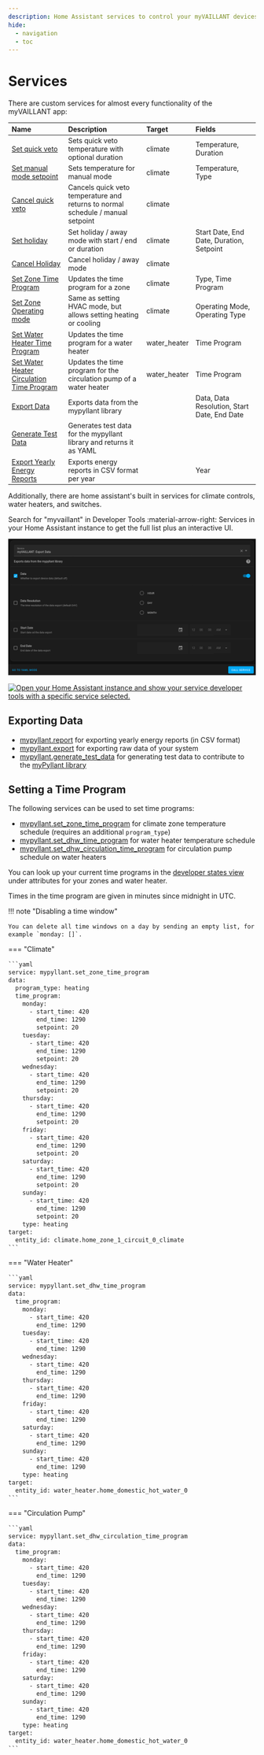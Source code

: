 ```yaml
---
description: Home Assistant services to control your myVAILLANT devices
hide:
  - navigation
  - toc
---
```


# Services

There are custom services for almost every functionality of the myVAILLANT app:

| Name                                                                                                                                                          | Description                                                                     | Target       | Fields                                      |
|:--------------------------------------------------------------------------------------------------------------------------------------------------------------|:--------------------------------------------------------------------------------|:-------------|:--------------------------------------------|
| [Set quick veto](https://my.home-assistant.io/redirect/developer_call_service/?service=mypyllant.set_quick_veto)                                              | Sets quick veto temperature with optional duration                              | climate      | Temperature, Duration                       |
| [Set manual mode setpoint](https://my.home-assistant.io/redirect/developer_call_service/?service=mypyllant.set_manual_mode_setpoint)                          | Sets temperature for manual mode                                                | climate      | Temperature, Type                           |
| [Cancel quick veto](https://my.home-assistant.io/redirect/developer_call_service/?service=mypyllant.cancel_quick_veto)                                        | Cancels quick veto temperature and returns to normal schedule / manual setpoint | climate      |                                             |
| [Set holiday](https://my.home-assistant.io/redirect/developer_call_service/?service=mypyllant.set_holiday)                                                    | Set holiday / away mode with start / end or duration                            | climate      | Start Date, End Date, Duration, Setpoint    |
| [Cancel Holiday](https://my.home-assistant.io/redirect/developer_call_service/?service=mypyllant.cancel_holiday)                                              | Cancel holiday / away mode                                                      | climate      |                                             |
| [Set Zone Time Program](https://my.home-assistant.io/redirect/developer_call_service/?service=mypyllant.set_zone_time_program)                                | Updates the time program for a zone                                             | climate      | Type, Time Program                          |
| [Set Zone Operating mode](https://my.home-assistant.io/redirect/developer_call_service/?service=mypyllant.set_zone_operating_mode)                            | Same as setting HVAC mode, but allows setting heating or cooling                | climate      | Operating Mode, Operating Type              |
| [Set Water Heater Time Program](https://my.home-assistant.io/redirect/developer_call_service/?service=mypyllant.set_dhw_time_program)                         | Updates the time program for a water heater                                     | water_heater | Time Program                                |
| [Set Water Heater Circulation Time Program](https://my.home-assistant.io/redirect/developer_call_service/?service=mypyllant.set_dhw_circulation_time_program) | Updates the time program for the circulation pump of a water heater             | water_heater | Time Program                                |
| [Export Data](https://my.home-assistant.io/redirect/developer_call_service/?service=mypyllant.export)                                                         | Exports data from the mypyllant library                                         |              | Data, Data Resolution, Start Date, End Date |
| [Generate Test Data](https://my.home-assistant.io/redirect/developer_call_service/?service=mypyllant.generate_test_data)                                      | Generates test data for the mypyllant library and returns it as YAML            |              |                                             |
| [Export Yearly Energy Reports](https://my.home-assistant.io/redirect/developer_call_service/?service=mypyllant.report)                                        | Exports energy reports in CSV format per year                                   |              | Year                                        |

Additionally, there are home assistant's built in services for climate controls, water heaters, and switches.

Search for "myvaillant" in Developer Tools :material-arrow-right: Services in your Home Assistant instance to get the full list plus an
interactive UI.

![Services Screenshot](assets/services.png)

[![Open your Home Assistant instance and show your service developer tools with a specific service selected.](https://my.home-assistant.io/badges/developer_call_service.svg)](https://my.home-assistant.io/redirect/developer_call_service/?service=mypyllant.set_holiday)

## Exporting Data

* [mypyllant.report](https://my.home-assistant.io/redirect/developer_call_service/?service=mypyllant.report) for
  exporting yearly energy reports (in CSV format)
* [mypyllant.export](https://my.home-assistant.io/redirect/developer_call_service/?service=mypyllant.export) for
  exporting raw data of your system
* [mypyllant.generate_test_data](https://my.home-assistant.io/redirect/developer_call_service/?service=mypyllant.generate_test_data)
  for generating test data to contribute to the [myPyllant library](https://github.com/signalkraft/mypyllant)

## Setting a Time Program

The following services can be used to set time programs:

* [mypyllant.set_zone_time_program](https://my.home-assistant.io/redirect/developer_call_service/?service=mypyllant.set_zone_time_program)
  for climate zone temperature schedule (requires an additional `program_type`)
* [mypyllant.set_dhw_time_program](https://my.home-assistant.io/redirect/developer_call_service/?service=mypyllant.set_dhw_time_program)
  for water heater temperature schedule
* [mypyllant.set_dhw_circulation_time_program](https://my.home-assistant.io/redirect/developer_call_service/?service=mypyllant.set_dhw_circulation_time_program)
  for circulation pump schedule on water heaters

You can look up your current time programs in
the [developer states view](https://my.home-assistant.io/redirect/developer_states/)
under attributes for your zones and water heater.

Times in the time program are given in minutes since midnight in UTC.

!!! note "Disabling a time window"

    You can delete all time windows on a day by sending an empty list, for example `monday: []`.

=== "Climate"

    ```yaml
    service: mypyllant.set_zone_time_program
    data:
      program_type: heating
      time_program:
        monday:
          - start_time: 420
            end_time: 1290
            setpoint: 20
        tuesday:
          - start_time: 420
            end_time: 1290
            setpoint: 20
        wednesday:
          - start_time: 420
            end_time: 1290
            setpoint: 20
        thursday:
          - start_time: 420
            end_time: 1290
            setpoint: 20
        friday:
          - start_time: 420
            end_time: 1290
            setpoint: 20
        saturday:
          - start_time: 420
            end_time: 1290
            setpoint: 20
        sunday:
          - start_time: 420
            end_time: 1290
            setpoint: 20
        type: heating
    target:
      entity_id: climate.home_zone_1_circuit_0_climate
    ```

=== "Water Heater"

    ```yaml
    service: mypyllant.set_dhw_time_program
    data:
      time_program:
        monday:
          - start_time: 420
            end_time: 1290
        tuesday:
          - start_time: 420
            end_time: 1290
        wednesday:
          - start_time: 420
            end_time: 1290
        thursday:
          - start_time: 420
            end_time: 1290
        friday:
          - start_time: 420
            end_time: 1290
        saturday:
          - start_time: 420
            end_time: 1290
        sunday:
          - start_time: 420
            end_time: 1290
        type: heating
    target:
      entity_id: water_heater.home_domestic_hot_water_0
    ```

=== "Circulation Pump"

    ```yaml
    service: mypyllant.set_dhw_circulation_time_program
    data:
      time_program:
        monday:
          - start_time: 420
            end_time: 1290
        tuesday:
          - start_time: 420
            end_time: 1290
        wednesday:
          - start_time: 420
            end_time: 1290
        thursday:
          - start_time: 420
            end_time: 1290
        friday:
          - start_time: 420
            end_time: 1290
        saturday:
          - start_time: 420
            end_time: 1290
        sunday:
          - start_time: 420
            end_time: 1290
        type: heating
    target:
      entity_id: water_heater.home_domestic_hot_water_0
    ```